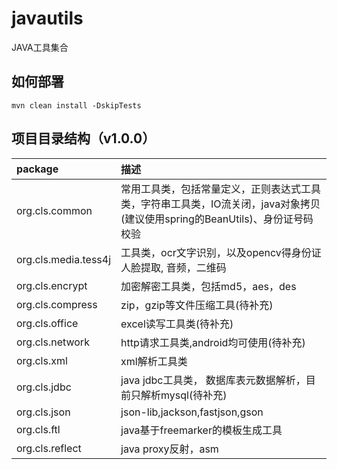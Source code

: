 

# javautils
JAVA工具集合

## 如何部署

 ```shell
 mvn clean install -DskipTests
 ```

## 项目目录结构（v1.0.0）

|package|描述|
|:--|:--|
|org.cls.common |常用工具类，包括常量定义，正则表达式工具类，字符串工具类，IO流关闭，java对象拷贝(建议使用spring的BeanUtils)、身份证号码校验
|org.cls.media.tess4j |工具类，ocr文字识别，以及opencv得身份证人脸提取, 音频，二维码
|org.cls.encrypt|加密解密工具类，包括md5，aes，des
|org.cls.compress|zip，gzip等文件压缩工具(待补充)
|org.cls.office|excel读写工具类(待补充)
|org.cls.network|http请求工具类,android均可使用(待补充)
|org.cls.xml|xml解析工具类
|org.cls.jdbc|java jdbc工具类， 数据库表元数据解析，目前只解析mysql(待补充)
|org.cls.json|json-lib,jackson,fastjson,gson
|org.cls.ftl|java基于freemarker的模板生成工具
|org.cls.reflect|java proxy反射，asm
